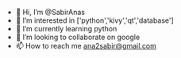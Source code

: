 - 👋 Hi, I’m @SabirAnas
- 👀 I’m interested in ['python','kivy','qt','database']
- 🌱 I’m currently learning python
- 💞️ I’m looking to collaborate on google
- 📫 How to reach me ana2sabir@gmail.com

<!---
SabirAnas/SabirAnas is a ✨ special ✨ repository because its `README.md` (this file) appears on your GitHub profile.
You can click the Preview link to take a look at your changes.
--->
